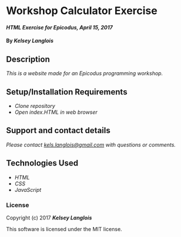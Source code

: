 # Workshop Calculator Exercise

#### _HTML Exercise for Epicodus, April 15, 2017_

#### By _**Kelsey Langlois**_

## Description

_This is a website made for an Epicodus programming workshop._

## Setup/Installation Requirements

* _Clone repository_
* _Open index.HTML in web browser_

## Support and contact details

_Please contact [kels.langlois@gmail.com](mailto:kels.langlois@gmail.com) with questions or comments._

## Technologies Used

* _HTML_
* _CSS_
* _JavaScript_

### License

Copyright (c) 2017 **_Kelsey Langlois_**

This software is licensed under the MIT license.
